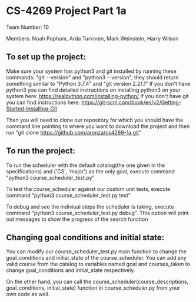 # CS-4269 Project Part 1a

Team Number: 10

Members: Noah Popham, Arda Turkmen, Mark Weinstein, Harry Wilson 

## To set up the project:
  Make sure your system has python3 and git installed by running these commands:
    "git --version" and "python3 --version", they should return something similar to "Python 3.7.4" and "git version 2.21.1"
  If you don't have python3 you can find detailed instructions on installing python3 on your system here:
    https://realpython.com/installing-python/
  If you don't have git you can find instructions here: https://git-scm.com/book/en/v2/Getting-Started-Installing-Git
  
  Then you will need to clone our repository for which you should have the command line pointing to where you want to download the project
  and then run "git clone https://github.com/aronza/cs4269-1a.git"

## To run the project: 

To run the scheduler with the default catalog(the one given in the specifications) and ('CS', 'major') as the only goal, execute command "python3 course_scheduler_test.py"

To test the course_scheduler against our custom unit tests, execute command "python3 course_scheduler_test.py test"

To debug and see the indiviual steps the scheduler is taking, execute command "python3 course_scheduler_test.py debug". 
This option will print out messages to show the progress of the search function

## Changing goal conditions and initial state:

You can modify our course_scheduler_test.py main function to change the goal_conditions and initial_state of the course_scheduler.
You can add any valid course from the catalog to variables named goal and courses_taken to change goal_conditions and initial_state respectively.

On the other hand,  you can call the course_scheduler(course_descriptions, goal_conditions, initial_state) function in course_scheduler.py from your own code as well.
